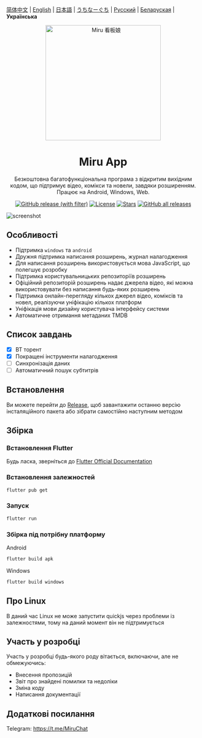 [简体中文](README.md) | [English](README-en.md) | [日本語](README-ja.md) | [うちなーぐち](README-ryu.md) | [Русский](README-ru.md) | [Беларуская](README-be.md) | **Українська**

<div align="center">
  <img width="300" src="./assets/icon/logo.png" alt="Miru 看板娘"/>
</div>

<h1 align="center">Miru App</h1>

<p align="center">Безкоштовна багатофункціональна програма з відкритим вихідним кодом, що підтримує відео, комікси та новели, завдяки розширенням. Працює на Android, Windows, Web.</p>

<div align="center">

[![GitHub release (with filter)](https://img.shields.io/github/v/release/miru-project/miru-app)](https://github.com/miru-project/miru-app/releases/latest)
[![License](https://img.shields.io/github/license/miru-project/miru-app)](https://github.com/miru-project/miru-app/blob/main/LICENSE)
[![Stars](https://img.shields.io/github/stars/miru-project/miru-app)](https://github.com/miru-project/miru-app/stargazers)
[![GitHub all releases](https://img.shields.io/github/downloads/miru-project/miru-app/total)](https://github.com/miru-project/miru-app/releases/latest)

</div>

![screenshot](assets/screenshot/screenshot.webp)

## Особливості

- Підтримка `windows` та `android`
- Дружня підтримка написання розширень, журнал налагодження
- Для написання розширень використовується мова JavaScript, що полегшує розробку
- Підтримка користувальницьких репозиторіїв розширень
- Офіційний репозиторій розширень надає джерела відео, які можна використовувати без написання будь-яких розширень
- Підтримка онлайн-перегляду кількох джерел відео, коміксів та новел, реалізуючи уніфікацію кількох платформ
- Уніфікація мови дизайну користувача інтерфейсу системи
- Автоматичне отримання метаданих TMDB

## Список завдань

- [x] BT торент
- [x] Покращені інструменти налагодження
- [ ] Синхронізація даних
- [ ] Автоматичний пошук субтитрів

## Встановлення

Ви можете перейти до [Release](https://github.com/miru-project/miru-app/releases/latest), щоб завантажити останню версію інсталяційного пакета або зібрати самостійно наступним методом

## Збірка

### Встановлення Flutter

Будь ласка, зверніться до [Flutter Official Documentation](https://flutter.dev/docs/get-started/install)

### Встановлення залежностей

```bash
flutter pub get
```

### Запуск

```bash
flutter run
```

### Збірка під потрібну платформу

Android

```bash
flutter build apk
```

Windows

```bash
flutter build windows
```

## Про Linux

В даний час Linux не може запустити quickjs через проблеми із залежностями, тому на даний момент він не підтримується

## Участь у розробці

Участь у розробці будь-якого роду вітається, включаючи, але не обмежуючись:

- Внесення пропозицій
- Звіт про знайдені помилки та недоліки
- Зміна коду
- Написання документації

## Додаткові посилання

Telegram: <https://t.me/MiruChat>
